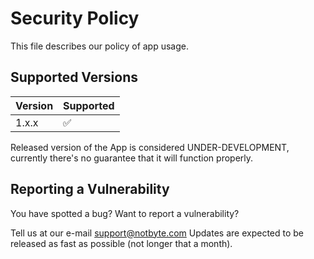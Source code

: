 # Security Policy

This file describes our policy of app usage.

## Supported Versions

| Version | Supported          |
| ------- | ------------------ |
| 1.x.x   | :white_check_mark: |

Released version of the App is considered UNDER-DEVELOPMENT, currently there's no guarantee that it will function
properly.

## Reporting a Vulnerability

You have spotted a bug? Want to report a vulnerability?

Tell us at our e-mail [support@notbyte.com](mailto:support@notbyte.com) Updates are expected to be released as fast as
possible (not longer that a month).
